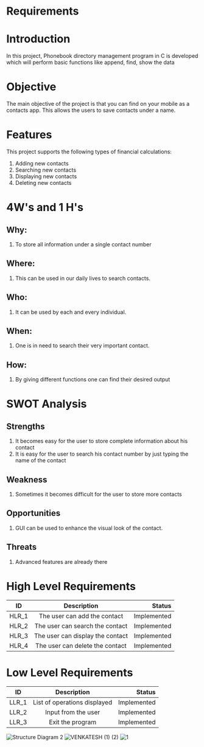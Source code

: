 # Requirements

# Introduction
In this project, Phonebook directory management program in C is developed which will perform basic functions like append, find, show the data

# Objective
The main objective of the project is that you can find on your mobile as a contacts app. This allows the users to save contacts under a name.


# Features
This project supports the following types of financial calculations: 

1. Adding new contacts
2. Searching new contacts
3. Displaying new contacts
4. Deleting new contacts

# 4W's and 1 H's
## Why:
1. To store all information under a single contact number

## Where:
1. This can be used in our daily lives to search contacts.

## Who:
1. It can be used by each and every individual.

## When:
1. One is in need to search their very important contact.

## How:
1. By giving different functions one can find their desired output

# SWOT Analysis

## Strengths
1. It becomes easy for the user to store complete information about his contact
2. It is easy for the user to search his contact number by just typing the name of the contact

## Weakness
1. Sometimes it becomes difficult for the user to store more contacts

## Opportunities
1. GUI can be used to enhance the visual look of the contact.

## Threats
1. Advanced features are already there

# High Level Requirements
| ID   |      Description     |  Status |
|----------|:-------------:|------:|
| HLR_1 |  The user can add the contact| Implemented  |
| HLR_2 |    The user can search the contact | Implemented  |
| HLR_3 |    The user can display the contact | Implemented  |
| HLR_4 |    The user can delete the contact | Implemented  |

# Low Level Requirements
| ID   |      Description     |  Status |
|----------|:-------------:|------:|
| LLR_1 |  List of operations displayed | Implemented  |
| LLR_2 |  Input from the user  | Implemented  |
| LLR_3 |  Exit the program  | Implemented  |
![Structure Diagram 2](https://user-images.githubusercontent.com/88477015/143391774-aa448244-ae12-45fd-8f69-bc25259c0297.png)
![VENKATESH (1) (2)](https://user-images.githubusercontent.com/88477015/143392023-2c7b58d9-098b-4109-aea3-361717586154.png)
![1](https://user-images.githubusercontent.com/88477015/143392065-31b21b12-47d8-4c9a-87d0-e5f371c6bb7e.png)


